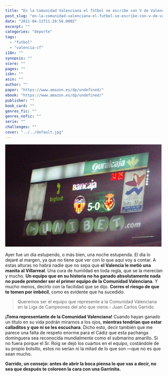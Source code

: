 ```yaml
---
title: "En la Comunidad Valenciana el fútbol se escribe con V de Valencia"
post_slug: "en-la-comunidad-valenciana-el-futbol-se-escribe-con-v-de-valencia"
date: "2011-04-11T11:28:56.000Z"
excerpt: ""
categories: "deporte"
tags: 
  - "futbol"
  - "valencia-cf"
i18n: ""
synopsis: ""
score: ""
pages: ""
isbn: ""
asin: ""
author: ""
paper: "https://www.amazon.es/dp/undefined/"
ebook: "https://www.amazon.es/dp/undefined/"
publisher: ""
book_card: ""
genres_fic: ""
genres_nofic: ""
serie: ""
challenges: ""
cover: "../../default.jpg"
---
```


![](images/valencia5-0villarreal.jpg "Valencia 5 - 0 Villarreal")

Ayer fue un día estupendo, o más bien, una noche estupenda. El día lo dejaré al margen, ya que no tiene que ver con lo que aquí voy a contar. A estas alturas no habrá nadie que no sepa que **el Valencia le metió una manita al Villarreal**. Una cura de humildad en toda regla, que se la merecían y mucho. **Un equipo que en su historia no ha ganado absolutamente nada no puede pretender ser el primer equipo de la Comunidad Valenciana**. Y mucho menos, decirlo con la facilidad que se dijo. **Corres el riesgo de que te tomen por imbécil**, como es evidente que ha sucedido.

> Queremos ser el equipo que represente a la Comunidad Valenciana en la Liga de Campeones del año que viene.\- Juan Carlos Garrido

**¡Toma representante de la Comunidad Valenciana!** Cuando hayan ganado un título en su vida podrán mirarnos a los ojos, **mientras tendrían que estar calladitos y que ni se les escuchara**. Dicho esto, decir también que me parece una falta de respeto enorme para el Cádiz que esta pachanga dominguera sea reconocida mundialmente como el submarino amarillo. Si no fuera porque el Sr. Roig se dejó los cuartos en el equipo, costándole de su propio bolsillo, estos no serían ni la mitad de lo que son —que no es que sean mucho.

**Garrido, un consejo: antes de abrir la boca piensa lo que vas a decir, no sea que después te coloreen la cara con una Garrinita.**
